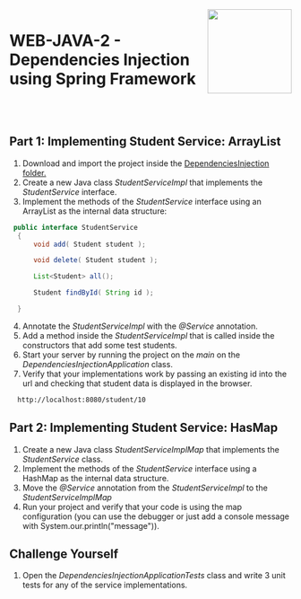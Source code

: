<img align="right" width="150" height="150" src="https://media-exp1.licdn.com/dms/image/C4E0BAQF7BYCCZt5epw/company-logo_200_200/0?e=2159024400&v=beta&t=qUAFP9bUgBEEXGVQYpUXW1J_OiP8e0r4rFBpqp8OrxA">

# WEB-JAVA-2 - Dependencies Injection using Spring Framework


 <br/>
 <br/>
 
 
 ## Part 1: Implementing Student Service: ArrayList
 1. Download and import the project inside the [DependenciesInjection folder.](https://github.com/generation-org/WEB-JAVA/tree/master/WEB-JAVA-2%20-%20Dependencies%20Injection%20using%20Spring%20Framework/DependenciesInjection)
2. Create a new Java class *StudentServiceImpl* that implements the *StudentService* interface.
3. Implement the methods of the *StudentService* interface using an ArrayList as the internal data structure:
  ```java
   public interface StudentService
    {
        void add( Student student );

        void delete( Student student );

        List<Student> all();

        Student findById( String id );

    }
  ```
 4. Annotate the *StudentServiceImpl* with the *@Service* annotation.
 5. Add a method inside the *StudentServiceImpl* that is called inside the constructors that add some test students.
 6. Start your server by running the project on the *main* on the *DependenciesInjectionApplication* class.
 7. Verify that your implementations work by passing an existing id into the url and checking that student data is displayed in the browser.
  ```html
    http://localhost:8080/student/10
  ```
 ## Part 2: Implementing Student Service: HasMap
1. Create a new Java class *StudentServiceImplMap* that implements the *StudentService* class.
2. Implement the methods of the *StudentService* interface using a HashMap as the internal data structure.
3. Move the *@Service* annotation from the *StudentServiceImpl* to the *StudentServiceImplMap*
4. Run your project and verify that your code is using the map configuration (you can use the debugger or just add a console message with System.our.println("message")).

## Challenge Yourself
1. Open the *DependenciesInjectionApplicationTests* class and write 3 unit tests for any of the service implementations.
